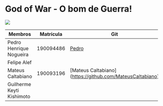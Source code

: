 # God of War - O bom de Guerra!

<img src="https://img.hype.games/cdn/8c8c766d-7b9e-4599-94c8-89d1970e29c5040122_Cover_%20[Nexway]%20Gof%20of%20War-600.jpg"> 

| Membros | Matrícula | Git | 
| -------- | -------- | -------- | 
| Pedro Henrique Nogueira| 190094486     |  [Pedro](https://github.com/phnog)     |
| Felipe Alef | | | 
| Mateus Caltabiano| 190093196 | [Mateus Caltabiano] (https://github.com/MateusCaltabiano) | 
| Guilherme Keyti Kishimoto | | | 
